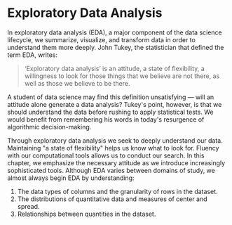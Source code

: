 
# Exploratory Data Analysis

In exploratory data analysis (EDA), a major component of the data science lifecycle, we summarize, visualize, and transform data in order to understand them more deeply. John Tukey, the statistician that defined the term EDA, writes:

> ‘Exploratory data analysis’ is an attitude, a state of flexibility, a willingness to look for those things that we believe are not there, as well as those we believe to be there.

A student of data science may find this definition unsatisfying — will an attitude alone generate a data analysis? Tukey's point, however, is that we should understand the data before rushing to apply statistical tests. We would benefit from remembering his words in today's resurgence of algorithmic decision-making.

Through exploratory data analysis we seek to deeply understand our data. Maintaining "a state of flexibility" helps us know what to look for. Fluency with our computational tools allows us to conduct our search. In this chapter, we emphasize the necessary attitude as we introduce increasingly sophisticated tools. Although EDA varies between domains of study, we almost always begin EDA by understanding:

1. The data types of columns and the granularity of rows in the dataset.
1. The distributions of quantitative data and measures of center and spread.
1. Relationships between quantities in the dataset.


```python

```
